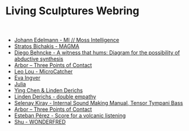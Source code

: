 Living Sculptures Webring<br/><br/>
===

- [Johann Edelmann - MI   //   Moss Intelligence]()
- [Stratos Bichakis - MAGMA](https://www.stratosbichakis.com/magma)
- [Diego Behncke - A witness that hums: Diagram for the possibility of abductive synthesis]()
- [Arbor – Three Points of Contact](https://www.derrekchow.com/three-points-of-contact)
- [Leo Lou - MicroCatcher](https://leol0u.github.io/MicroCatcher-LL/)
- [Eva Ingver]()
- [Julia]()
- [Ying Chen & Linden Derichs]()
- [Linden Derichs - double empathy]()
- [Selenay Kiray - Internal Sound Making Manual, Tensor Tympani Bass](https://seloseloselo1.github.io/Tensor-Tympani-Bass/)
- [Arbor – Three Points of Contact](https://www.derrekchow.com/three-points-of-contact)
- [Esteban Pérez - Score for a volcanic listening](https://drive.google.com/file/d/1_TPWO7Qr_8dfDxbF1qNfYqHTZib6he-T/view?usp=drive_link)
- [Shu - WONDERFRED]()
<!-- - [text](url) -->
<!-- ^^ add/update your link here in the same form: "- [text](url)" -->
